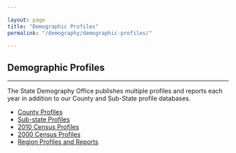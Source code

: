 ```yaml
---

layout: page
title: "Demographic Profiles"
permalink: "/demography/demographic-profiles/"

---
```


## Demographic Profiles

- - -

The State Demography Office publishes multiple profiles and reports each year in addition to our County and Sub-State profile databases.

- [County Profiles](https://dola.colorado.gov/demog_webapps/psc_parameters.jsf)
- [Sub-state Profiles](https://dola.colorado.gov/demog_webapps/psr_parameters.jsf)
- [2010 Census Profiles](http://dola.colorado.gov/demog-cms/content/census-data)
- [2000 Census Profiles](http://dola.colorado.gov/dlg/demog/census_profiles.html)
- [Region Profiles and Reports](http://dola.colorado.gov/dlg/demog/region_profiles.html)